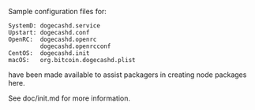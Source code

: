 Sample configuration files for:
```
SystemD: dogecashd.service
Upstart: dogecashd.conf
OpenRC:  dogecashd.openrc
         dogecashd.openrcconf
CentOS:  dogecashd.init
macOS:   org.bitcoin.dogecashd.plist
```
have been made available to assist packagers in creating node packages here.

See doc/init.md for more information.
